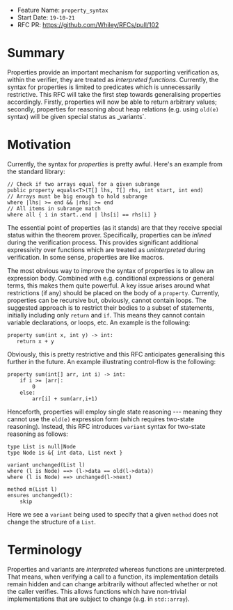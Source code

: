 - Feature Name: `property_syntax`
- Start Date: `19-10-21`
- RFC PR: https://github.com/Whiley/RFCs/pull/102

# Summary

Properties provide an important mechanism for supporting verification
as, within the verifier, they are treated as _interpreted functions_.
Currently, the syntax for properties is limited to predicates which is
unnecessarily restrictive.  This RFC will take the first step towards
generalising properties accordingly.  Firstly, properties will now be
able to return arbitrary values; secondly, properties for reasoning
about heap relations (e.g. using `old(e)` syntax) will be given
special status as _variants`.

# Motivation

Currently, the syntax for _properties_ is pretty awful.  Here's an
example from the standard library:

```
// Check if two arrays equal for a given subrange
public property equals<T>(T[] lhs, T[] rhs, int start, int end)
// Arrays must be big enough to hold subrange
where |lhs| >= end && |rhs| >= end
// All items in subrange match
where all { i in start..end | lhs[i] == rhs[i] }
```

The essential point of properties (as it stands) are that they receive
special status within the theorem prover.  Specifically, properties
can be _inlined_ during the verification process. This provides
significant additional expressivity over functions which are treated
as _uninterpreted_ during verification.  In some sense, properties are
like macros.

The most obvious way to improve the syntax of properties is to allow
an expression body.  Combined with e.g. conditional expressions or
general terms, this makes them quite powerful.  A key issue arises
around what restrictions (if any) should be placed on the body of a
`property`.  Currently, properties can be recursive but, obviously,
cannot contain loops.  The suggested approach is to restrict their
bodies to a subset of statements, initially including only `return`
and `if`.  This means they cannot contain variable declarations, or
loops, etc.  An example is the following:

```Whiley
property sum(int x, int y) -> int:
   return x + y
```

Obviously, this is pretty restrictive and this RFC anticipates
generalising this further in the future.  An example illustrating
control-flow is the following:

```Whiley
property sum(int[] arr, int i) -> int:
    if i >= |arr|:
        0
    else:
        arr[i] + sum(arr,i+1)
```

Henceforth, properties will employ single state reasoning --- meaning
they cannot use the `old(e)` expression form (which requires two-state
reasoning).  Instead, this RFC introduces `variant` syntax for
two-state reasoning as follows:

```Whiley
type List is null|Node
type Node is &{ int data, List next }

variant unchanged(List l)
where (l is Node) ==> (l->data == old(l->data))
where (l is Node) ==> unchanged(l->next)

method m(List l)
ensures unchanged(l):
    skip
```

Here we see a `variant` being used to specify that a given `method`
does not change the structure of a `List`.

# Terminology

Properties and variants are _interpreted_ whereas functions are
uninterpreted.  That means, when verifying a call to a function, its
implementation details remain hidden and can change arbitrarily
without affected whether or not the caller verifies.  This allows
functions which have non-trivial implementations that are subject to
change (e.g. in `std::array`).
